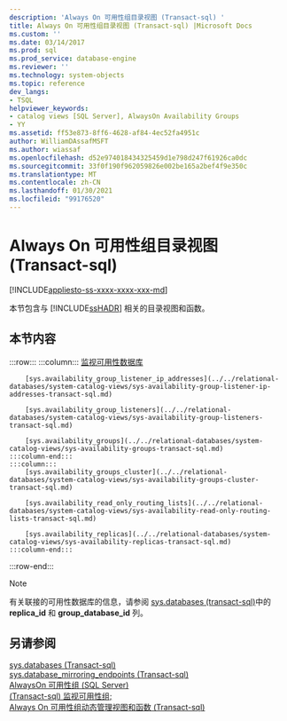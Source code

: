 ```yaml
---
description: 'Always On 可用性组目录视图 (Transact-sql) '
title: Always On 可用性组目录视图 (Transact-sql) |Microsoft Docs
ms.custom: ''
ms.date: 03/14/2017
ms.prod: sql
ms.prod_service: database-engine
ms.reviewer: ''
ms.technology: system-objects
ms.topic: reference
dev_langs:
- TSQL
helpviewer_keywords:
- catalog views [SQL Server], AlwaysOn Availability Groups
- YY
ms.assetid: ff53e873-8ff6-4628-af84-4ec52fa4951c
author: WilliamDAssafMSFT
ms.author: wiassaf
ms.openlocfilehash: d52e974018434325459d1e798d247f61926ca0dc
ms.sourcegitcommit: 33f0f190f962059826e002be165a2bef4f9e350c
ms.translationtype: MT
ms.contentlocale: zh-CN
ms.lasthandoff: 01/30/2021
ms.locfileid: "99176520"
---
```

# <a name="always-on-availability-groups-catalog-views-transact-sql"></a>Always On 可用性组目录视图 (Transact-sql) 
[!INCLUDE[appliesto-ss-xxxx-xxxx-xxx-md](../../includes/appliesto-ss-xxxx-xxxx-xxx-md.md)]

  本节包含与 [!INCLUDE[ssHADR](../../includes/sshadr-md.md)] 相关的目录视图和函数。  
  
## <a name="in-this-section"></a>本节内容  

:::row:::
    :::column:::
        [监视可用性数据库](../../relational-databases/system-catalog-views/sys-availability-databases-cluster-transact-sql.md)

        [sys.availability_group_listener_ip_addresses](../../relational-databases/system-catalog-views/sys-availability-group-listener-ip-addresses-transact-sql.md)

        [sys.availability_group_listeners](../../relational-databases/system-catalog-views/sys-availability-group-listeners-transact-sql.md)

        [sys.availability_groups](../../relational-databases/system-catalog-views/sys-availability-groups-transact-sql.md)
    :::column-end:::
    :::column:::
        [sys.availability_groups_cluster](../../relational-databases/system-catalog-views/sys-availability-groups-cluster-transact-sql.md)

        [sys.availability_read_only_routing_lists](../../relational-databases/system-catalog-views/sys-availability-read-only-routing-lists-transact-sql.md)

        [sys.availability_replicas](../../relational-databases/system-catalog-views/sys-availability-replicas-transact-sql.md)
    :::column-end:::
:::row-end:::
  
> [!NOTE]  
> 有关联接的可用性数据库的信息，请参阅 [sys.databases (transact-sql)](../../relational-databases/system-catalog-views/sys-databases-transact-sql.md)中的 **replica_id** 和 **group_database_id** 列。  
  
## <a name="see-also"></a>另请参阅  
 [sys.databases (Transact-sql) ](sys-databases-transact-sql.md)   
 [sys.database_mirroring_endpoints (Transact-sql) ](sys-database-mirroring-endpoints-transact-sql.md)   
 [AlwaysOn 可用性组 (SQL Server)](../../database-engine/availability-groups/windows/always-on-availability-groups-sql-server.md)   
 [ (Transact-sql) 监视可用性组;](../../database-engine/availability-groups/windows/monitor-availability-groups-transact-sql.md)   
 [Always On 可用性组动态管理视图和函数 (Transact-sql) ](../system-dynamic-management-views/always-on-availability-groups-dynamic-management-views-functions.md)  
  
  
